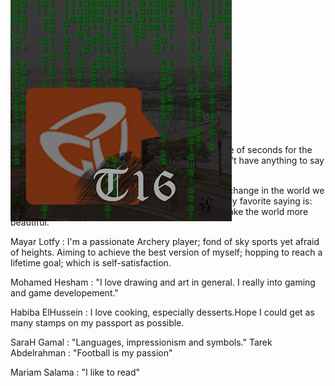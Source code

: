 <h1>Github - Sprint 0</h1> <br/>
<div style="position:absolute;top:0;bottom:0;margin:auto;">
	<img align="right" src="logoV9.png" />
</div>
<h2>TODO Add descriptions</h2>

Hesham Morgan : "I have once wasted about a couple of seconds for the person who is reading this useless sentence as I didn't have anything to say about myself :)"

Omar Shaker : "I love coding. I really want to make a change in the world we live in, and become a motivation for a lot of people. My favorite saying is: Smile More, I think because of your smile, you can make the world more beautiful."


Mayar Lotfy : I'm a passionate Archery player; fond of sky sports yet afraid of heights. Aiming to achieve the best version of myself; hopping to reach a lifetime goal; which is self-satisfaction.

Mohamed Hesham : "I love drawing and art in general. I really into gaming and game developement."

Habiba ElHussein : I love cooking, especially desserts.Hope I could get as many stamps on my passport as possible.

SaraH Gamal : "Languages, impressionism and symbols."
Tarek Abdelrahman : "Football is my passion"


Mariam Salama : "I like to read"
